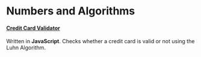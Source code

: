 # Numbers and Algorithms

#### [Credit Card Validator](https://github.com/karanbirrandhawa/Project/blob/master/Numbers%20and%20Algorithms/CreditCard/CCValidator.js)

Written in __JavaScript__. Checks whether a credit card is valid or not using the Luhn Algorithm.